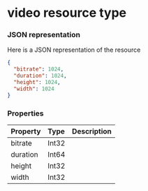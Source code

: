 # video resource type



### JSON representation

Here is a JSON representation of the resource

<!-- {
  "blockType": "resource",
  "optionalProperties": [

  ],
  "@odata.type": "microsoft.graph.video"
}-->

```json
{
  "bitrate": 1024,
  "duration": 1024,
  "height": 1024,
  "width": 1024
}

```
### Properties
| Property	   | Type	|Description|
|:---------------|:--------|:----------|
|bitrate|Int32||
|duration|Int64||
|height|Int32||
|width|Int32||

<!-- uuid: 7492b9f7-bae1-47c7-a442-7731db68261b
2015-10-16 09:35:08 UTC -->
<!-- {
  "type": "#page.annotation",
  "description": "video resource",
  "keywords": "",
  "section": "documentation",
  "tocPath": ""
}-->